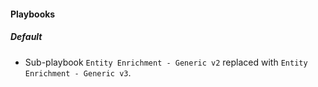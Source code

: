 
#### Playbooks

##### Default

- Sub-playbook `Entity Enrichment - Generic v2` replaced with `Entity Enrichment - Generic v3`.
